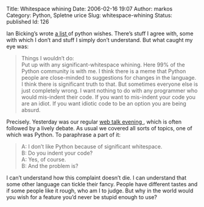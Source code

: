 Title: Whitespace whining
Date: 2006-02-16 19:07
Author: markos
Category: Python, Spletne urice
Slug: whitespace-whining
Status: published
Id: 126

<html>
 <body>
  <div>
   <p>
    Ian Bicking’s wrote
    <a href="http://blog.ianbicking.org/my-python-4k.html">
     a list
    </a>
    of python wishes. There’s stuff I agree with, some with which I don’t and stuff I simply don’t understand. But what caught my eye was:
   </p>
   <blockquote>
    <p>
     Things I wouldn’t do:
     <br/>
     Put up with any significant-whitespace whining. Here 99% of the Python community is with me. I think there is a meme that Python people are close-minded to suggestions for changes in the language. I think there is significant truth to that. But sometimes everyone else is just completely wrong. I want nothing to do with any programmer who would mis-indent their code. If you want to mis-indent your code you are an idiot. If you want idiotic code to be an option you are being absurd.
    </p>
   </blockquote>
   <p>
    Precisely. Yesterday was our regular
    <a href="http://web.zen.si/">
     web talk evening
    </a>
    , which is often followed by a lively debate. As usual we covered all sorts of topics, one of which was Python. To paraphrase a part of it:
   </p>
   <blockquote>
    <p>
     A: I don’t like Python because of significant whitespace.
     <br/>
     B: Do you indent your code?
     <br/>
     A: Yes, of course.
     <br/>
     B: And the problem is?
    </p>
   </blockquote>
   <p>
    I can’t understand how this complaint doesn’t die. I can understand that some other language can tickle their fancy. People have different tastes and if some people like it rough, who am I to judge. But why in the world would you wish for a feature you’d never be stupid enough to use?
   </p>
  </div>
 </body>
</html>